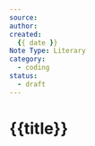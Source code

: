 ```yaml
---
source: 
author: 
created:
  {{ date }}
Note Type: Literary
category:
  - coding
status:
  - draft
---
```

# {{title}}
